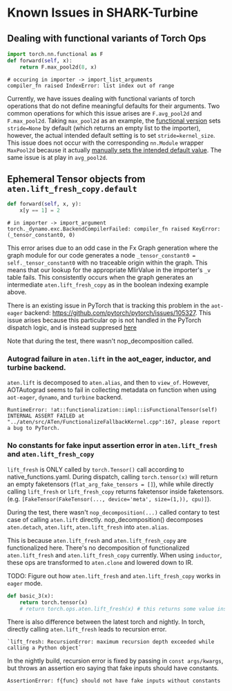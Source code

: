 # Known Issues in SHARK-Turbine


## Dealing with functional variants of Torch Ops

```py
import torch.nn.functional as F
def forward(self, x):
    return F.max_pool2d(8, x)
```
```
# occuring in importer -> import_list_arguments
compiler_fn raised IndexError: list index out of range
```

Currently, we have issues dealing with functional variants of
torch operations that do not define meaningful defaults for their arguments.
Two common operations for which this issue arises are `F.avg_pool2d` and `F.max_pool2d`.
Taking `max_pool2d` as an example, the [functional version](https://pytorch.org/docs/stable/generated/torch.nn.functional.max_pool2d.html) sets `stride=None` by default (which returns an empty list to the importer),
however, the actual intended default setting is to set `stride=kernel_size`. This issue does not occur with the corresponding `nn.Module` wrapper `MaxPool2d` because
it actually [manually sets the intended default value](https://pytorch.org/docs/stable/_modules/torch/nn/modules/pooling.html#_MaxPoolNd). The same issue is at play in `avg_pool2d`.

## Ephemeral Tensor objects from `aten.lift_fresh_copy.default`
```py
def forward(self, x, y):
    x[y == 1] = 2
```
```
# in importer -> import_argument
torch._dynamo.exc.BackendCompilerFailed: compiler_fn raised KeyError: (_tensor_constant0, 0)
```
This error arises due to an odd case in the Fx Graph generation where the
graph module for our code generates a node `_tensor_constant0 = self._tensor_constant0` with no traceable origin within
the graph. This means that our lookup for the appropriate MlirValue in the importer's `_v` table fails. This consistently
occurs when the graph generates an intermediate `aten.lift_fresh_copy` as in the boolean indexing example above.

There is an existing issue in PyTorch that is tracking this problem in the `aot-eager` backend: https://github.com/pytorch/pytorch/issues/105327.
This issue arises because this particular op is not handled in the PyTorch dispatch logic, and is instead suppresed [here](https://github.com/pytorch/pytorch/blob/ddf36c82b83b2db3be7ce7a85d4aea3507c9d7ef/torch/_dispatch/python.py#L108)

Note that during the test, there wasn't nop_decomposition called.

### Autograd failure in `aten.lift` in the aot_eager, inductor, and turbine backend.
`aten.lift` is decomposed to `aten.alias`, and then to `view_of`.
However, AOTAutograd seems to fail in collecting metadata on function when using `aot-eager`, `dynamo`, and `turbine` backend.
```
RuntimeError: !at::functionalization::impl::isFunctionalTensor(self) 
INTERNAL ASSERT FAILED at "../aten/src/ATen/FunctionalizeFallbackKernel.cpp":167, please report a bug to PyTorch. 
```

### No constants for fake input assertion error in `aten.lift_fresh` and `aten.lift_fresh_copy`
`lift_fresh` is ONLY called by `torch.Tensor()` call according to native_functions.yaml.
During dispatch, calling `torch.tensor(x)` will return an empty faketensors (`flat_arg_fake_tensors = []`),
while while directly calling `lift_fresh` or `lift_fresh_copy` returns faketensor inside faketensors.
(e.g. `[FakeTensor(FakeTensor(..., device='meta', size=(1,)), cpu)]`).

During the test, there wasn't `nop_decomposition(...)` called contary to test case of calling `aten.lift` directly.
nop_decomposition() decomposes `aten.detach`, `aten.lift`, `aten.lift_fresh` into `aten.alias`.

This is because `aten.lift_fresh` and `aten.lift_fresh_copy` are functionalized here.
There's no decomposition of functionalized `aten.lift_fresh` and `aten.lift_fresh_copy` currently.
When using `inductor`, these ops are transformed to `aten.clone` and lowered down to IR.

TODO: Figure out how `aten.lift_fresh` and `aten.lift_fresh_copy` works in `eager` mode.

```python
def basic_3(x):
    return torch.tensor(x)
    # return torch.ops.aten.lift_fresh(x) # this returns some value inside the faketensor
```

There is also difference between the latest torch and nightly.
In torch, directly calling `aten.lift_fresh` leads to recursion error.
```
`lift_fresh: RecursionError: maximum recursion depth exceeded while calling a Python object`
```
In the nightly build, recursion error is fixed by passing in `const args/kwargs`,
but throws an assertion ero saying that fake inputs should have constants.
```
AssertionError: f{func} should not have fake inputs without constants
```

